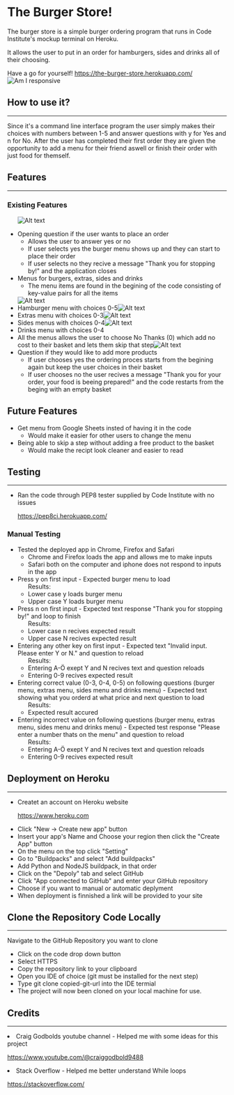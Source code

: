 # The Burger Store!

The burger store is a simple burger ordering program that runs in Code Institute's mockup terminal on Heroku.

It allows the user to put in an order for hamburgers, sides and drinks all of their choosing.

Have a go for yourself!
https://the-burger-store.herokuapp.com/
![Am I responsive](assets/images/Ska%CC%88rmavbild%202023-04-07%20kl.%2008.42.37.png)

## How to use it?
<hr>
Since it's a command line interface program the user simply makes their choices with numbers between 1-5 and answer questions with y for Yes and n for No.
After the user has completed their first order they are given the opportunity to add a menu for their friend aswell or finish their order with just food for themself.

## Features
<hr>

### Existing Features
<ul>

![Alt text](assets/images/Ska%CC%88rmavbild%202023-04-07%20kl.%2008.44.39.png)
    <li>Opening question if the user wants to place an order
        <ul><li>Allows the user to answer yes or no
        <li>If user selects yes the burger menu shows up and they can start to place their order
        <li>If user selects no they recive a message "Thank you for stopping by!" and the application closes</li></ul>
    <li>Menus for burgers, extras, sides and drinks
        <ul><li>The menu items are found in the begining of the code consisting of key-value pairs for all the items</li></ul>
        ![Alt text](assets/images/Ska%CC%88rmavbild%202023-04-07%20kl.%2008.45.59.png)
    <li> Hamburger menu with choices 0-5![Alt text](assets/images/Ska%CC%88rmavbild%202023-04-07%20kl.%2008.47.13.png)
    <li> Extras menu with choices 0-3![Alt text](assets/images/Ska%CC%88rmavbild%202023-04-07%20kl.%2008.48.38.png)
    <li> Sides menus with choices 0-4![Alt text](assets/images/Ska%CC%88rmavbild%202023-04-07%20kl.%2008.49.20.png)
    <li> Drinks menu with choices 0-4
    <li> All the menus allows the user to choose No Thanks (0) which add no cost to their basket and lets them skip that step![Alt text](assets/images/Ska%CC%88rmavbild%202023-04-07%20kl.%2008.49.46.png)
    <li>Question if they would like to add more products
        <ul><li>If user chooses yes the ordering proces starts from the begining again but keep the user choices in their basket
        <li>If user chooses no the user recives a message "Thank you for your order, your food is beeing prepared!" and the code restarts from the beging with an empty basket</li></ul>
</ul>

## Future Features
<ul>
    <li>Get menu from Google Sheets insted of having it in the code
        <ul><li>Would make it easier for other users to change the menu</li></ul>
    <li>Being able to skip a step without adding a free product to the basket
        <ul><li>Would make the recipt look cleaner and easier to read</li></ul>
    </li>
</ul>

## Testing
<hr>
<ul>
    <li>Ran the code through PEP8 tester supplied by Code Institute with no issues

https://pep8ci.herokuapp.com/ 
    </li>
</ul>

### Manual Testing
<ul>
    <li>Tested the deployed app in Chrome, Firefox and Safari
        <ul>
        <li>Chrome and Firefox loads the app and allows me to make inputs
        <li>Safari both on the computer and iphone does not respond to inputs in the app</li></ul>
    <li>Press y on first input - Expected burger menu to load
        <ul> Results:
        <li>Lower case y loads burger menu
        <li>Upper case Y loads burger menu
        </li></ul>
    <li> Press n on first input - Expected text response "Thank you for stopping by!" and loop to finish
        <ul>Results:
        <li>Lower case n recives expected result
        <li>Upper case N recives expected result
        </li></ul>
    <li>Entering any other key on first input - Expected text "Invalid input. Please enter Y or N." and question to reload
        <ul>Results:
        <li>Entering A-Ö exept Y and N recives text and question reloads
        <li>Entering 0-9 recives expected result
        </li></ul>
    <li>Entering correct value (0-3, 0-4, 0-5) on following questions (burger menu, extras menu, sides menu and drinks menu) - Expected text showing what you orderd at what price and next question to load
        <ul>Results:
        <li>Expected result accured
        </li></ul>   
    <li>Entering incorrect value on following questions (burger menu, extras menu, sides menu and drinks menu) - Expected test response "Please enter a number thats on the menu" and question to reload
        <ul>Results:
        <li>Entering A-Ö exept Y and N recives text and question reloads
        <li>Entering 0-9 recives expected result
        </li></ul>
</ul>

## Deployment on Heroku
<hr>
<ul>
    <li>Createt an account on Heroku website

https://www.heroku.com
<li>Click "New -> Create new app" button
<li>Insert your app's Name and Choose your region then click the "Create App" button
<li>On the menu on the top click "Setting"
<li>Go to "Buildpacks" and select "Add buildpacks"
<li>Add Python and NodeJS buildpack, in that order
<li>Click on the "Depoly" tab and select GitHub
<li>Click "App connected to GitHub" and enter your GitHub repository
<li>Choose if you want to manual or automatic deplyment
<li>When deployment is finnished a link will be provided to your site
</li>
</ul>

## Clone the Repository Code Locally
<hr>
Navigate to the GitHub Repository you want to clone
<ul>
<li>Click on the code drop down button
<li>Select HTTPS
<li>Copy the repository link to your clipboard
<li>Open you IDE of choice (git must be installed for the next step)
<li>Type git clone copied-git-url into the IDE termial
<li>The project will now been cloned on your local machine for use.
</li></ul>

## Credits
<hr>
<li>Craig Godbolds youtube channel - Helped me with some ideas for this project

https://www.youtube.com/@craiggodbold9488
<li>Stack Overflow - Helped me better understand While loops

https://stackoverflow.com/
</li>
</ul>




    
